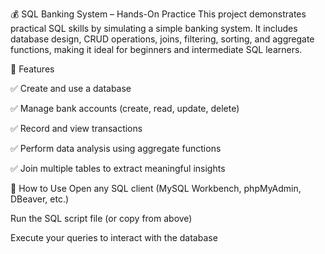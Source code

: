 💰 SQL Banking System – Hands-On Practice
This project demonstrates practical SQL skills by simulating a simple banking system. It includes database design, CRUD operations, joins, filtering, sorting, and aggregate functions, making it ideal for beginners and intermediate SQL learners.

📁 Features

✅ Create and use a database

✅ Manage bank accounts (create, read, update, delete)

✅ Record and view transactions

✅ Perform data analysis using aggregate functions

✅ Join multiple tables to extract meaningful insights

📌 How to Use
Open any SQL client (MySQL Workbench, phpMyAdmin, DBeaver, etc.)

Run the SQL script file (or copy from above)

Execute your queries to interact with the database

